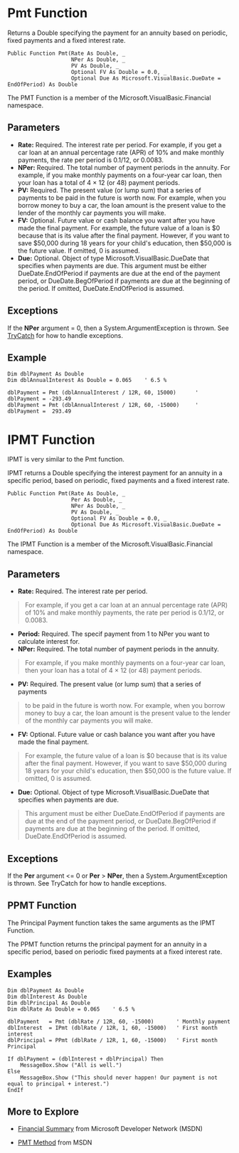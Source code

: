 # Pmt Function #
Returns a Double specifying the payment for an annuity based on
periodic, fixed payments and a fixed interest rate.
```vb.net
Public Function Pmt(Rate As Double, _
                    NPer As Double, _
                    PV As Double, _
                    Optional FV As Double = 0.0, _
                    Optional Due As Microsoft.VisualBasic.DueDate = EndOfPeriod) As Double
```

The PMT Function is a member of the Microsoft.VisualBasic.Financial namespace.

## Parameters ##
  * **Rate:** Required. The interest rate per period.
    For example, if you get a car loan at an annual percentage rate (APR) of 10%
    and make monthly payments, the rate per period is 0.1/12, or 0.0083.
  * **NPer:** Required. The total number of payment periods in the annuity.
    For example, if you make monthly payments on a four-year car loan, then
    your loan has a total of 4 × 12 (or 48) payment periods.
  * **PV:** Required. The present value (or lump sum) that a series of payments
    to be paid in the future is worth now.
    For example, when you borrow money to buy a car,
    the loan amount is the present value to the lender of the monthly car
    payments you will make.
  * **FV:** Optional. Future value or cash balance you want after you have made the final payment.
    For example, the future value of a loan is $0 because that is its value
    after the final payment.
    However, if you want to save $50,000 during 18 years for your child's education,
    then $50,000 is the future value. If omitted, 0 is assumed.
  * **Due:** Optional. Object of type Microsoft.VisualBasic.DueDate that specifies when payments are due.
    This argument must be either DueDate.EndOfPeriod if payments are due at the end of the payment period,
    or DueDate.BegOfPeriod if payments are due at the beginning of the period.
    If omitted, DueDate.EndOfPeriod is assumed.


## Exceptions ##
If the **NPer** argument = 0, then a System.ArgumentException is thrown.
See [TryCatch](TryCatch.md) for how to handle exceptions.


## Example ##
```vb.net
Dim dblPayment As Double
Dim dblAnnualInterest As Double = 0.065    ' 6.5 %

dblPayment = Pmt (dblAnnualInterest / 12R, 60, 15000)      ' dblPayment = -293.49
dblPayment = Pmt (dblAnnualInterest / 12R, 60, -15000)     ' dblPayment =  293.49

```


# IPMT Function #
IPMT is very similar to the Pmt function.

IPMT returns a Double specifying the interest payment for an annuity in a specific period,
based on periodic, fixed payments and a fixed interest rate.

```vb.net
Public Function Pmt(Rate As Double, _
                    Per As Double, _
                    NPer As Double, _
                    PV As Double, _
                    Optional FV As Double = 0.0, _
                    Optional Due As Microsoft.VisualBasic.DueDate = EndOfPeriod) As Double
```

The IPMT Function is a member of the Microsoft.VisualBasic.Financial namespace.

## Parameters ##
  * **Rate:** Required. The interest rate per period.
>   For example, if you get a car loan at an annual percentage rate (APR) of 10%
    and make monthly payments, the rate per period is 0.1/12, or 0.0083.
  * **Period:** Required. The specif payment from 1 to NPer you want to calculate interest for.
  * **NPer:** Required. The total number of payment periods in the annuity.
>   For example, if you make monthly payments on a four-year car loan, then
>   your loan has a total of 4 × 12 (or 48) payment periods.
  * **PV:** Required. The present value (or lump sum) that a series of payments
>   to be paid in the future is worth now.
>   For example, when you borrow money to buy a car,
>   the loan amount is the present value to the lender of the monthly car
>   payments you will make.
  * **FV:** Optional. Future value or cash balance you want after you have made the final payment.
>   For example, the future value of a loan is $0 because that is its value
>   after the final payment.
>   However, if you want to save $50,000 during 18 years for your child's education,
>   then $50,000 is the future value. If omitted, 0 is assumed.
  * **Due:** Optional. Object of type Microsoft.VisualBasic.DueDate that specifies when payments are due.
>   This argument must be either DueDate.EndOfPeriod if payments are due at the end of the payment period,
>   or DueDate.BegOfPeriod if payments are due at the beginning of the period.
>   If omitted, DueDate.EndOfPeriod is assumed.


## Exceptions ##
If the **Per** argument <= 0 or **Per** > **NPer**, then a System.ArgumentException is thrown.
See TryCatch for how to handle exceptions.

## PPMT Function ##
The Principal Payment function takes the same arguments as the IPMT Function.

The PPMT function returns the principal payment for an annuity in a specific period,
based on periodic fixed payments at a fixed interest rate.



## Examples ##
```vb.net
Dim dblPayment As Double
Dim dblInterest As Double
Dim dblPrincipal As Double
Dim dblRate As Double = 0.065    ' 6.5 %

dblPayment   = Pmt (dblRate / 12R, 60, -15000)       ' Monthly payment
dblInterest  = IPmt (dblRate / 12R, 1, 60, -15000)   ' First month interest
dblPrincipal = PPmt (dblRate / 12R, 1, 60, -15000)   ' First month Principal

If dblPayment = (dblInterest + dblPrincipal) Then
    MessageBox.Show ("All is well.")
Else
    MessageBox.Show ("This should never happen! Our payment is not equal to principal + interest.") 
EndIf

```



## More to Explore ##
  * [Financial Summary](https://msdn.microsoft.com/en-us/library/daksysx3(v=vs.110).aspx) from Microsoft Developer Network (MSDN)

  * [PMT Method](https://msdn.microsoft.com/en-us/library/microsoft.visualbasic.financial.pmt(v=vs.110).aspx) from MSDN




